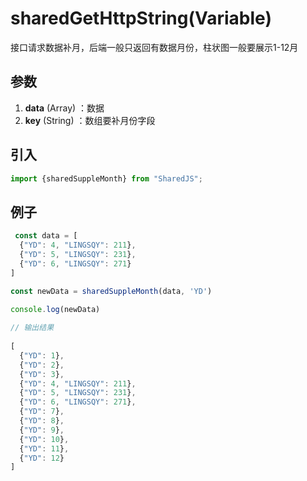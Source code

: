 # sharedGetHttpString(Variable)

接口请求数据补月，后端一般只返回有数据月份，柱状图一般要展示1-12月

## 参数

1. **data** (Array) ：数据
2. **key** (String) ：数组要补月份字段

## 引入

```javascript
import {sharedSuppleMonth} from "SharedJS";
```

## 例子

```javascript
 const data = [
  {"YD": 4, "LINGSQY": 211},
  {"YD": 5, "LINGSQY": 231},
  {"YD": 6, "LINGSQY": 271}
]

const newData = sharedSuppleMonth(data, 'YD')

console.log(newData)
  
// 输出结果
  
[
  {"YD": 1},
  {"YD": 2},
  {"YD": 3},
  {"YD": 4, "LINGSQY": 211},
  {"YD": 5, "LINGSQY": 231},
  {"YD": 6, "LINGSQY": 271},
  {"YD": 7},
  {"YD": 8},
  {"YD": 9},
  {"YD": 10},
  {"YD": 11},
  {"YD": 12}
]
```

